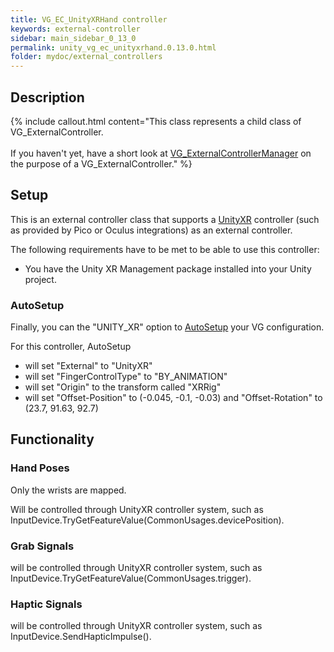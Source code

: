 ```yaml
---
title: VG_EC_UnityXRHand controller
keywords: external-controller
sidebar: main_sidebar_0_13_0
permalink: unity_vg_ec_unityxrhand.0.13.0.html
folder: mydoc/external_controllers
---
```


## Description

{% include callout.html content="This class represents a child class of VG_ExternalController.<br><br> If you haven't yet, have a short look at [VG_ExternalControllerManager](unity_component_vgexternalcontrollermanager.0.13.0.html) on the purpose of a VG_ExternalController." %}

## Setup 

This is an external controller class that supports a [UnityXR](https://docs.unity3d.com/Manual/XR.0.13.0.html) controller (such as provided by Pico or Oculus integrations) as an external controller.
 
<!--{% include important.html content="After assuring that the following conditions are met, you have to add the scripting define symbol **VG_USE_UNITYXR_CONTROLLER** to your Unity player settings (Project Settings → Player → Script Compilation) OR activate the same define in VG_EC_UnityXRHand.cs." %}-->

The following requirements have to be met to be able to use this controller:

 * You have the Unity XR Management package installed into your Unity project.

### AutoSetup

Finally, you can the "UNITY_XR" option to [AutoSetup](unity_component_myvirtualgrasp.0.13.0.html#autosetup) your VG configuration.

For this controller, AutoSetup 

* will set "External" to "UnityXR"
* will set "FingerControlType" to "BY_ANIMATION"
* will set "Origin" to the transform called "XRRig"
* will set "Offset-Position" to (-0.045, -0.1, -0.03) and "Offset-Rotation" to (23.7, 91.63, 92.7)

## Functionality

### Hand Poses
Only the wrists are mapped.

Will be controlled through UnityXR controller system, such as InputDevice.TryGetFeatureValue(CommonUsages.devicePosition).

### Grab Signals
will be controlled through UnityXR controller system, such as InputDevice.TryGetFeatureValue(CommonUsages.trigger).

### Haptic Signals
will be controlled through UnityXR controller system, such as InputDevice.SendHapticImpulse().